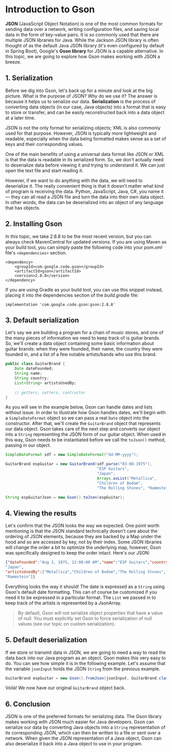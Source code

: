 # Introduction to Gson

**JSON** (JavaScript Object Notation) is one of the most common formats for sending data over a network, writing configuration files, and saving local data in the form of key-value pairs. It is so commonly used that there are multiple JSON libraries for Java. While the Jackson JSON library is often thought of as the default Java JSON library (it's even configured by default in Spring Boot), Google's **Gson library** for JSON is a capable alternative. In this topic, we are going to explore how Gson makes working with JSON a breeze. 

## 1. Serialization

Before we dig into Gson, let's back up for a minute and look at the big picture. What is the purpose of JSON? Why do we use it? The answer is because it helps us to serialize our data. **Serialization** is the process of converting data objects (in our case, Java objects) into a format that is easy to store or transfer, and can be easily reconstructed back into a data object at a later time.

JSON is not the only format for serializing objects; XML is also commonly used for that purpose. However, JSON is typically more lightweight and readable, especially when the data being formatted makes sense as a set of keys and their corresponding values.

One of the main benefits of using a universal data format like JSON or XML is that the data is readable in its serialized form. So, we don't actually need to deserialize data before viewing it and trying to understand it. We can just open the text file and start reading it.

However, if we want to do anything with the data, we will need to deserialize it. The really convenient thing is that it doesn't matter what kind of program is receiving the data. Python, JavaScript, Java, C#, you name it — they can all read a JSON file and turn the data into their own data object. In other words, the data can be deserialized into an object of any language that has objects. 

## 2. Installing Gson

In this topic, we take 2.8.8 to be the most recent version, but you can always check MavenCentral for updated versions. If you are using Maven as your build tool, you can simply paste the following code into your *pom.xml* file's `<dependencies>` section.

```
<dependency>
    <groupId>com.google.code.gson</groupId>
    <artifactId>gson</artifactId>
    <version>2.8.8</version>
</dependency>
```

If you are using Gradle as your build tool, you can use this snippet instead, placing it into the dependencies section of the *build.gradle* file:
```
implementation 'com.google.code.gson:gson:2.8.8'
```

## 3. Default serialization

Let's say we are building a program for a chain of music stores, and one of the many pieces of information we need to keep track of is guitar brands. So, we'll create a data object containing some basic information about guitar brands: when they were founded, their name, the country they were founded in, and a list of a few notable artists/bands who use this brand.
```java
public class GuitarBrand {
    Date dateFounded;
    String name;
    String country;
    List<String> artistsUsedBy;
    
    // getters, setters, contructor
}
```

As you will see in the example below, Gson can handle dates and lists without issue. In order to illustrate how Gson handles dates, we'll begin with a `SimpleDateFormat` object so we can pass a real `Date` object into the constructor. After that, we'll create the `GuitarBrand` object that represents our data object. Gson takes care of the next step and converts our object into a `String` representing the JSON form of our guitar object. When used in this way, Gson needs to be instantiated before we call the `toJson()` method, passing in our object.

```java
SimpleDateFormat sdf = new SimpleDateFormat("dd-MM-yyyy");

GuitarBrand espGuitar = new GuitarBrand(sdf.parse("03-08-1975"),
                                        "ESP Guitars",
                                        "Japan",
                                        Arrays.asList("Metallica", 
                                        "Children of Bodom",
                                        "The Rolling Stones", "Rammstein"));

String espGuitarJson = new Gson().toJson(espGuitar);
```


## 4. Viewing the results

Let's confirm that the JSON looks the way we expected. One point worth mentioning is that the JSON standard technically doesn't care about the ordering of JSON elements, because they are backed by a Map under the hood and so are accessed by key, not by their index. Some JSON libraries will change the order a bit to optimize the underlying map, however, Gson was specifically designed to keep the order intact. Here's our JSON:

```json
{"dateFounded":"Aug 3, 1975, 12:00:00 AM","name":"ESP Guitars","country":
"Japan",
"artistsUsedBy":["Metallica","Children of Bodom","The Rolling Stones",
"Rammstein"]}
```

Everything looks the way it should! The date is expressed as a `String` using Gson's default date formatting. This can of course be customized if you need it to be expressed in a particular format. The `List` we passed in to keep track of the artists is represented by a JsonArray.

> By default, Gson will not serialize object properties that have a value of null. You must explicitly set Gson to force serialization of null values (see our topic on custom serialization).

## 5. Default deserialization

If we store or transmit data in JSON, we are going to need a way to read the data back into our Java program as an object. Gson makes this very easy to do. You can see how simple it is in the following example. Let's assume that the variable `jsonInput` holds the JSON `String` from the previous example.
```java
GuitarBrand espGuitar = new Gson().fromJson(jsonInput, GuitarBrand.class);
```

Voilà! We now have our original `GuitarBrand` object back. 

## 6. Conclusion

JSON is one of the preferred formats for serializing data. The Gson library makes working with JSON much easier for Java developers. Gson can serialize our data by converting Java objects into a `String` representation of its corresponding JSON, which can then be written to a file or sent over a network. When given the JSON representation of a Java object, Gson can also deserialize it back into a Java object to use in your program. 
